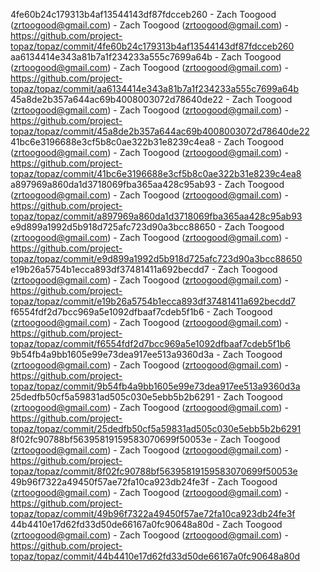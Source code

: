 4fe60b24c179313b4af13544143df87fdcceb260 - Zach Toogood (zrtoogood@gmail.com) - Zach Toogood (zrtoogood@gmail.com) - https://github.com/project-topaz/topaz/commit/4fe60b24c179313b4af13544143df87fdcceb260
aa6134414e343a81b7a1f234233a555c7699a64b - Zach Toogood (zrtoogood@gmail.com) - Zach Toogood (zrtoogood@gmail.com) - https://github.com/project-topaz/topaz/commit/aa6134414e343a81b7a1f234233a555c7699a64b
45a8de2b357a644ac69b4008003072d78640de22 - Zach Toogood (zrtoogood@gmail.com) - Zach Toogood (zrtoogood@gmail.com) - https://github.com/project-topaz/topaz/commit/45a8de2b357a644ac69b4008003072d78640de22
41bc6e3196688e3cf5b8c0ae322b31e8239c4ea8 - Zach Toogood (zrtoogood@gmail.com) - Zach Toogood (zrtoogood@gmail.com) - https://github.com/project-topaz/topaz/commit/41bc6e3196688e3cf5b8c0ae322b31e8239c4ea8
a897969a860da1d3718069fba365aa428c95ab93 - Zach Toogood (zrtoogood@gmail.com) - Zach Toogood (zrtoogood@gmail.com) - https://github.com/project-topaz/topaz/commit/a897969a860da1d3718069fba365aa428c95ab93
e9d899a1992d5b918d725afc723d90a3bcc88650 - Zach Toogood (zrtoogood@gmail.com) - Zach Toogood (zrtoogood@gmail.com) - https://github.com/project-topaz/topaz/commit/e9d899a1992d5b918d725afc723d90a3bcc88650
e19b26a5754b1ecca893df37481411a692becdd7 - Zach Toogood (zrtoogood@gmail.com) - Zach Toogood (zrtoogood@gmail.com) - https://github.com/project-topaz/topaz/commit/e19b26a5754b1ecca893df37481411a692becdd7
f6554fdf2d7bcc969a5e1092dfbaaf7cdeb5f1b6 - Zach Toogood (zrtoogood@gmail.com) - Zach Toogood (zrtoogood@gmail.com) - https://github.com/project-topaz/topaz/commit/f6554fdf2d7bcc969a5e1092dfbaaf7cdeb5f1b6
9b54fb4a9bb1605e99e73dea917ee513a9360d3a - Zach Toogood (zrtoogood@gmail.com) - Zach Toogood (zrtoogood@gmail.com) - https://github.com/project-topaz/topaz/commit/9b54fb4a9bb1605e99e73dea917ee513a9360d3a
25dedfb50cf5a59831ad505c030e5ebb5b2b6291 - Zach Toogood (zrtoogood@gmail.com) - Zach Toogood (zrtoogood@gmail.com) - https://github.com/project-topaz/topaz/commit/25dedfb50cf5a59831ad505c030e5ebb5b2b6291
8f02fc90788bf56395819159583070699f50053e - Zach Toogood (zrtoogood@gmail.com) - Zach Toogood (zrtoogood@gmail.com) - https://github.com/project-topaz/topaz/commit/8f02fc90788bf56395819159583070699f50053e
49b96f7322a49450f57ae72fa10ca923db24fe3f - Zach Toogood (zrtoogood@gmail.com) - Zach Toogood (zrtoogood@gmail.com) - https://github.com/project-topaz/topaz/commit/49b96f7322a49450f57ae72fa10ca923db24fe3f
44b4410e17d62fd33d50de66167a0fc90648a80d - Zach Toogood (zrtoogood@gmail.com) - Zach Toogood (zrtoogood@gmail.com) - https://github.com/project-topaz/topaz/commit/44b4410e17d62fd33d50de66167a0fc90648a80d
